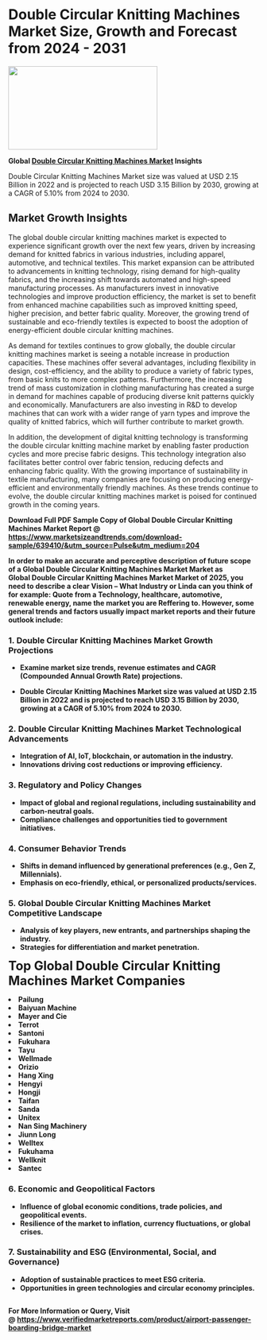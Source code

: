 <H1>Double Circular Knitting Machines Market Size, Growth and Forecast from 2024 - 2031</H1><img class="aligncenter size-medium wp-image-584254" src="https://thirdeyenews.in/wp-content/uploads/2024/09/Global-Market-Research-300x168.jpeg" alt="" width="300" height="168" /><p><strong>Global&nbsp;<a href="https://www.marketsizeandtrends.com/download-sample/639410/&amp;utm_source=Pulse&amp;utm_medium=204">Double Circular Knitting Machines Market</a> Insights</strong></p><p>Double Circular Knitting Machines Market size was valued at USD 2.15 Billion in 2022 and is projected to reach USD 3.15 Billion by 2030, growing at a CAGR of 5.10% from 2024 to 2030.</p><p><h2>Market Growth Insights</h2> <p>The global double circular knitting machines market is expected to experience significant growth over the next few years, driven by increasing demand for knitted fabrics in various industries, including apparel, automotive, and technical textiles. This market expansion can be attributed to advancements in knitting technology, rising demand for high-quality fabrics, and the increasing shift towards automated and high-speed manufacturing processes. As manufacturers invest in innovative technologies and improve production efficiency, the market is set to benefit from enhanced machine capabilities such as improved knitting speed, higher precision, and better fabric quality. Moreover, the growing trend of sustainable and eco-friendly textiles is expected to boost the adoption of energy-efficient double circular knitting machines.</p> <p><strong></strong></p> <p>As demand for textiles continues to grow globally, the double circular knitting machines market is seeing a notable increase in production capacities. These machines offer several advantages, including flexibility in design, cost-efficiency, and the ability to produce a variety of fabric types, from basic knits to more complex patterns. Furthermore, the increasing trend of mass customization in clothing manufacturing has created a surge in demand for machines capable of producing diverse knit patterns quickly and economically. Manufacturers are also investing in R&D to develop machines that can work with a wider range of yarn types and improve the quality of knitted fabrics, which will further contribute to market growth.</p> <p>In addition, the development of digital knitting technology is transforming the double circular knitting machine market by enabling faster production cycles and more precise fabric designs. This technology integration also facilitates better control over fabric tension, reducing defects and enhancing fabric quality. With the growing importance of sustainability in textile manufacturing, many companies are focusing on producing energy-efficient and environmentally friendly machines. As these trends continue to evolve, the double circular knitting machines market is poised for continued growth in the coming years.</p> <p><strong></p><p><span class=""><strong>Download Full PDF Sample Copy of Global Double Circular Knitting Machines Market Report</strong> @ <a href="https://www.marketsizeandtrends.com/download-sample/639410/&amp;utm_source=Pulse&amp;utm_medium=204" target="_blank">https://www.marketsizeandtrends.com/download-sample/639410/&amp;utm_source=Pulse&amp;utm_medium=204</a></span></p><p>In order to make an accurate and perceptive description of future scope of a Global&nbsp;Double Circular Knitting Machines Market Market as Global&nbsp;Double Circular Knitting Machines Market Market of 2025, you need to describe a clear Vision &ndash; What Industry or Linda can you think of for example: Quote from a Technology, healthcare, automotive, renewable energy, name the market you are Reffering to. However, some general trends and factors usually impact market reports and their future outlook include:</p><h3>1.&nbsp;<strong>Double Circular Knitting Machines Market Growth Projections</strong></h3><ul><li>Examine market size trends, revenue estimates and CAGR (Compounded Annual Growth Rate) projections.</li><li><p>Double Circular Knitting Machines Market size was valued at USD 2.15 Billion in 2022 and is projected to reach USD 3.15 Billion by 2030, growing at a CAGR of 5.10% from 2024 to 2030.</p></li></ul><h3>2.&nbsp;<strong>Double Circular Knitting Machines Market Technological Advancements</strong></h3><ul><li>Integration of AI, IoT, blockchain, or automation in the industry.</li><li>Innovations driving cost reductions or improving efficiency.</li></ul><h3>3.&nbsp;<strong>Regulatory and Policy Changes</strong></h3><ul><li>Impact of global and regional regulations, including sustainability and carbon-neutral goals.</li><li>Compliance challenges and opportunities tied to government initiatives.</li></ul><h3>4.&nbsp;<strong>Consumer Behavior Trends</strong></h3><ul><li>Shifts in demand influenced by generational preferences (e.g., Gen Z, Millennials).</li><li>Emphasis on eco-friendly, ethical, or personalized products/services.</li></ul><h3>5.&nbsp;<strong>Global Double Circular Knitting Machines Market Competitive Landscape</strong></h3><ul><li>Analysis of key players, new entrants, and partnerships shaping the industry.</li><li>Strategies for differentiation and market penetration.</li></ul><p data-pm-slice="1 1 []"><span style="color: inherit; font-family: inherit; font-size: 25px;">Top Global Double Circular Knitting Machines Market Companies</span></p><div class="" data-test-id=""><p><li>Pailung</li><li> Baiyuan Machine</li><li> Mayer and Cie</li><li> Terrot</li><li> Santoni</li><li> Fukuhara</li><li> Tayu</li><li> Wellmade</li><li> Orizio</li><li> Hang Xing</li><li> Hengyi</li><li> Hongji</li><li> Taifan</li><li> Sanda</li><li> Unitex</li><li> Nan Sing Machinery</li><li> Jiunn Long</li><li> Welltex</li><li> Fukuhama</li><li> Wellknit</li><li> Santec</li></p></div><h3>6.&nbsp;<strong>Economic and Geopolitical Factors</strong></h3><ul><li>Influence of global economic conditions, trade policies, and geopolitical events.</li><li>Resilience of the market to inflation, currency fluctuations, or global crises.</li></ul><h3>7.&nbsp;<strong>Sustainability and ESG (Environmental, Social, and Governance)</strong></h3><ul><li>Adoption of sustainable practices to meet ESG criteria.</li><li>Opportunities in green technologies and circular economy principles.</li></ul><h2><strong style="font-size: 14px;">For More Information or Query, Visit @&nbsp;</strong><a style="background-color: #ffffff; font-size: 14px;" href="https://www.marketsizeandtrends.com/report/double-circular-knitting-machines-market/" target="_blank">https://www.verifiedmarketreports.com/product/airport-passenger-boarding-bridge-market</a></h2>
